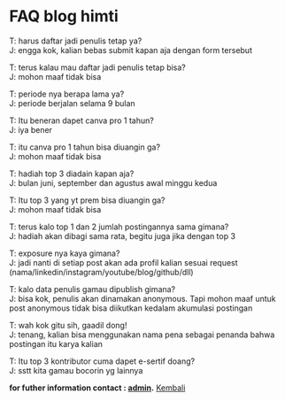 # FAQ blog himti

T: harus daftar jadi penulis tetap ya?\
J: engga kok, kalian bebas submit kapan aja dengan form tersebut

T: terus kalau mau daftar jadi penulis tetap bisa?\
J: mohon maaf tidak bisa

T: periode nya berapa lama ya?\
J: periode berjalan selama 9 bulan

T: Itu beneran dapet canva pro 1 tahun?\
J: iya bener

T: itu canva pro 1 tahun bisa diuangin ga?\
J: mohon maaf tidak bisa

T: hadiah top 3 diadain kapan aja?\
J: bulan juni, september dan agustus awal minggu kedua

T: Itu top 3 yang yt prem bisa diuangin ga?\
J: mohon maaf tidak bisa

T: terus kalo top 1 dan 2 jumlah postingannya sama gimana?\
J: hadiah akan dibagi sama rata, begitu juga jika dengan top 3

T: exposure nya kaya gimana?\
J: jadi nanti di setiap post akan ada profil kalian sesuai request (nama/linkedin/instagram/youtube/blog/github/dll)

T: kalo data penulis gamau dipublish gimana?\
J: bisa kok, penulis akan dinamakan anonymous. Tapi mohon maaf untuk post anonymous tidak bisa diikutkan kedalam akumulasi postingan

T: wah kok gitu sih, gaadil dong!\
J: tenang, kalian bisa menggunakan nama pena sebagai penanda bahwa postingan itu karya kalian

T: Itu top 3 kontributor cuma dapet e-sertif doang?\
J: sstt kita gamau bocorin yg lainnya

**for futher information contact : [admin](https://wa.me/6289638065793?text=mau+nanya+tentang+blog+dong).**
[Kembali](https://github.com/GajAhmadaaa/blog)
